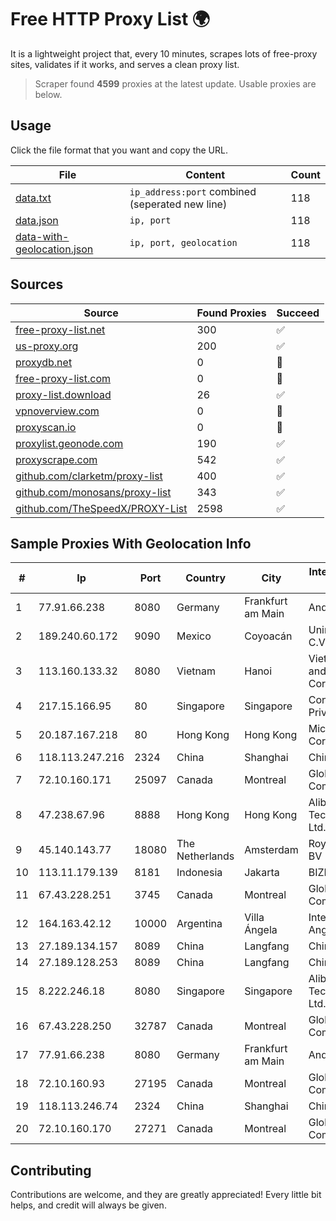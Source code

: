 
# Free HTTP Proxy List 🌍

It is a lightweight project that, every 10 minutes, scrapes lots of free-proxy sites, validates if it works, and serves a clean proxy list.


> Scraper found **4599** proxies at the latest update. Usable proxies are below.

## Usage

Click the file format that you want and copy the URL.


|File|Content|Count|
|----|-------|-----|
|[data.txt](https://raw.githubusercontent.com/themiralay/Proxy-List-World/master/data.txt)|`ip_address:port` combined (seperated new line)|118|
|[data.json](https://raw.githubusercontent.com/themiralay/Proxy-List-World/master/data.json)|`ip, port`|118|
|[data-with-geolocation.json](https://raw.githubusercontent.com/themiralay/Proxy-List-World/master/data-with-geolocation.json)|`ip, port, geolocation`|118|

## Sources

|Source|Found Proxies|Succeed|
|------|-------------|-------|
|[free-proxy-list.net](https://free-proxy-list.net)|300|✅|
|[us-proxy.org](https://www.us-proxy.org)|200|✅|
|[proxydb.net](http://proxydb.net)|0|🚫|
|[free-proxy-list.com](https://free-proxy-list.com/?page=&port=&type%5B%5D=http&type%5B%5D=https&up_time=0&search=Search)|0|🚫|
|[proxy-list.download](https://www.proxy-list.download/HTTP)|26|✅|
|[vpnoverview.com](https://vpnoverview.com/privacy/anonymous-browsing/free-proxy-servers)|0|🚫|
|[proxyscan.io](https://www.proxyscan.io)|0|🚫|
|[proxylist.geonode.com](https://proxylist.geonode.com/api/proxy-list?limit=300&page=1&sort_by=lastChecked&sort_type=desc&protocols=http,https)|190|✅|
|[proxyscrape.com](https://api.proxyscrape.com/v2/?request=displayproxies&protocol=http&timeout=10000&country=all&ssl=all&anonymity=all)|542|✅|
|[github.com/clarketm/proxy-list](https://raw.githubusercontent.com/clarketm/proxy-list/master/proxy-list-raw.txt)|400|✅|
|[github.com/monosans/proxy-list](https://raw.githubusercontent.com/monosans/proxy-list/main/proxies/http.txt)|343|✅|
|[github.com/TheSpeedX/PROXY-List](https://raw.githubusercontent.com/TheSpeedX/PROXY-List/master/http.txt)|2598|✅|


## Sample Proxies With Geolocation Info

|#|Ip|Port|Country|City|Internet Service Provider|
|-|--|----|-------|----|-------------------------|
|1|77.91.66.238|8080|Germany|Frankfurt am Main|Andrii Hrosh|
|2|189.240.60.172|9090|Mexico|Coyoacán|Uninet S.A. de C.V.|
|3|113.160.133.32|8080|Vietnam|Hanoi|VietNam Post and Telecom Corporation|
|4|217.15.166.95|80|Singapore|Singapore|Contabo Asia Private Limited|
|5|20.187.167.218|80|Hong Kong|Hong Kong|Microsoft Corporation|
|6|118.113.247.216|2324|China|Shanghai|Chinanet|
|7|72.10.160.171|25097|Canada|Montreal|GloboTech Communications|
|8|47.238.67.96|8888|Hong Kong|Hong Kong|Alibaba (US) Technology Co., Ltd.|
|9|45.140.143.77|18080|The Netherlands|Amsterdam|RoyaleHosting BV|
|10|113.11.179.139|8181|Indonesia|Jakarta|BIZNET|
|11|67.43.228.251|3745|Canada|Montreal|GloboTech Communications|
|12|164.163.42.12|10000|Argentina|Villa Ángela|Interret Villa Angela SRL|
|13|27.189.134.157|8089|China|Langfang|Chinanet|
|14|27.189.128.253|8089|China|Langfang|Chinanet|
|15|8.222.246.18|8080|Singapore|Singapore|Alibaba (US) Technology Co., Ltd.|
|16|67.43.228.250|32787|Canada|Montreal|GloboTech Communications|
|17|77.91.66.238|8080|Germany|Frankfurt am Main|Andrii Hrosh|
|18|72.10.160.93|27195|Canada|Montreal|GloboTech Communications|
|19|118.113.246.74|2324|China|Shanghai|Chinanet|
|20|72.10.160.170|27271|Canada|Montreal|GloboTech Communications|



## Contributing

Contributions are welcome, and they are greatly appreciated! Every
little bit helps, and credit will always be given.


